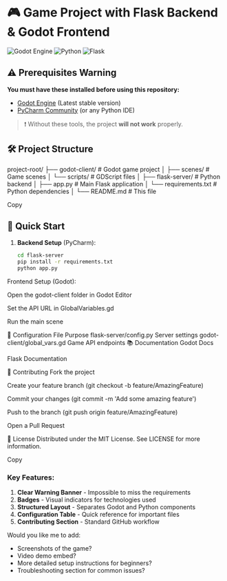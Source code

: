 # 🎮 Game Project with Flask Backend & Godot Frontend

![Godot Engine](https://img.shields.io/badge/GODOT-%23FFFFFF.svg?style=for-the-badge&logo=godot-engine)
![Python](https://img.shields.io/badge/python-3670A0?style=for-the-badge&logo=python&logoColor=ffdd54)
![Flask](https://img.shields.io/badge/flask-%23000.svg?style=for-the-badge&logo=flask&logoColor=white)

## ⚠️ Prerequisites Warning

**You must have these installed before using this repository:**
- [Godot Engine](https://godotengine.org/download) (Latest stable version)
- [PyCharm Community](https://www.jetbrains.com/pycharm/download/) (or any Python IDE)

> ❗ Without these tools, the project **will not work** properly.

## 🛠️ Project Structure
project-root/
├── godot-client/ # Godot game project
│ ├── scenes/ # Game scenes
│ └── scripts/ # GDScript files
│
├── flask-server/ # Python backend
│ ├── app.py # Main Flask application
│ └── requirements.txt # Python dependencies
│
└── README.md # This file

Copy

## 🚀 Quick Start

1. **Backend Setup** (PyCharm):
   ```bash
   cd flask-server
   pip install -r requirements.txt
   python app.py
Frontend Setup (Godot):

Open the godot-client folder in Godot Editor

Set the API URL in GlobalVariables.gd

Run the main scene

🔧 Configuration
File	Purpose
flask-server/config.py	Server settings
godot-client/global_vars.gd	Game API endpoints
📚 Documentation
Godot Docs

Flask Documentation

🤝 Contributing
Fork the project

Create your feature branch (git checkout -b feature/AmazingFeature)

Commit your changes (git commit -m 'Add some amazing feature')

Push to the branch (git push origin feature/AmazingFeature)

Open a Pull Request

📜 License
Distributed under the MIT License. See LICENSE for more information.

Copy

### Key Features:
1. **Clear Warning Banner** - Impossible to miss the requirements
2. **Badges** - Visual indicators for technologies used
3. **Structured Layout** - Separates Godot and Python components
4. **Configuration Table** - Quick reference for important files
5. **Contributing Section** - Standard GitHub workflow

Would you like me to add:
- Screenshots of the game?
- Video demo embed?
- More detailed setup instructions for beginners?
- Troubleshooting section for common issues?
